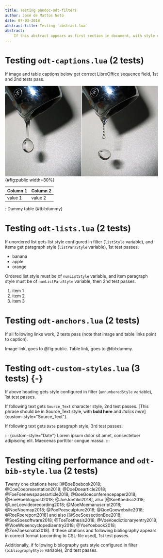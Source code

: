 ```yaml
---
title: Testing pandoc-odt-filters
author: José de Mattos Neto
date: 07-03-2018
abstract-title: Testing `abstract.lua`
abstract:
    If this abstract appears as first section in document, with style configured in filter (`abstractODTStyle` variable), test passes.
---
```


# Testing `odt-captions.lua` (2 tests)

If image and table captions below get correct LibreOffice sequence field, 1st and 2nd tests pass.

![Image by Roger McLassus - Own work, CC BY-SA 3.0, [link](https://commons.wikimedia.org/w/index.php?curid=526228)](img/Detaching_drop.jpg){#fig:public width=80%}

| Column 1 | Column 2 |
| -------- | -------- |
| value 1  | value 2  |

: Dummy table {#tbl:dummy}

# Testing `odt-lists.lua` (2 tests)

If unordered list gets list style configured in filter (`listStyle` variable), and items get paragraph style (`listParaStyle` variable), 1st test passes.

* banana
* apple
* orange

Ordered list style must be of `numListStyle` variable, and item paragraph style must be of `numListParaStyle` variable, then 2nd test passes.

1. item 1
2. item 2
3. item 3

# Testing `odt-anchors.lua` (2 tests)

If all following links work, 2 tests pass (note that image and table links point to caption).

Image link, goes to @fig:public. Table link, goes to @tbl:dummy.

# Testing `odt-custom-styles.lua` (3 tests) {-}

If above heading gets style configured in filter (`unnumberedStyle` variable), 1st test passes.

If following text gets `Source_Text` character style, 2nd test passes. [This phrase should be in Source_Text style, with **bold here** and *italics here*]{custom-style="Source_Text"}.

If following text gets `Date` paragraph style, 3rd test passes.

::: {custom-style="Date"}
Lorem ipsum dolor sit amet, consectetuer adipiscing elit. Maecenas porttitor congue massa.
:::

# Testing citing performance and `odt-bib-style.lua` (2 tests)

Twenty one citations here: [@BoeBoebook2018; @CoeCoepresentation2018; @DoeDoearticle2018; @FoeFoenewspaperarticle2018; @GoeGoeconferencepaper2018; @HoeHoeblogpost2018; @JoeJoefilm2018], also [@KoeKoedisc2018; @LoeLoevideorecording2018; @MoeMoemanuscript2018; @NoeNoemap2018; @PoePoesculpture2018; @QoeQoewebsite2018; @RoeRoereport2018] and also [@SoeSoesectionBoe2018; @SoeSoesoftware2018; @ToeToethesis2018; @VoeVoedictionaryentry2018; @WoeWoeencyclopediaentry2018; @YoeYoebook2018; @ZoeZoesonata2018]. If these citations and following bibliography appears in correct format (according to CSL-file used), 1st test passes.

Additionally, if following bibliography gets style configured in filter (`bibliographyStyle` variable), 2nd test passes.
